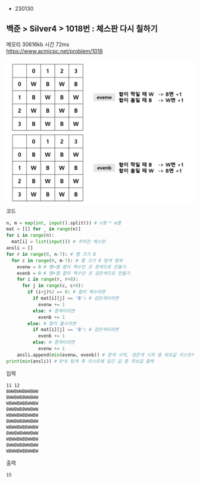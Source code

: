 - 230130
##  백준 > Silver4 > 1018번 : 체스판 다시 칠하기
메모리 30616kb 시간 72ms  
https://www.acmicpc.net/problem/1018  

![1018번](../Image/1018.jpg)
코드
```python
n, m = map(int, input().split()) # n행 * m열
mat = [[] for _ in range(n)]
for i in range(n):
  mat[i] = list(input()) # 주어진 체스판
ansli = []
for r in range(0, n-7): # 행 크기 8
  for c in range(0, m-7): # 열 크기 8 탐색 범위
    evenw = 0 # 행+열 합이 짝수인 곳 흰색으로 만들기
    evenb = 0 # 행+열 합이 짝수인 곳 검은색으로 만들기
    for i in range(r, r+8):
      for j in range(c, c+8):
        if (i+j)%2 == 0: # 합이 짝수라면
          if mat[i][j] == 'B': # 검은색이라면
            evenw += 1
          else: # 흰색이라면
            evenb += 1
        else: # 합이 홀수라면
          if mat[i][j] == 'B': # 검은색이라면
            evenb += 1
          else: # 흰색이라면
            evenw += 1
    ansli.append(min(evenw, evenb)) # 흰색 시작, 검은색 시작 중 최솟값 리스트에 담기
print(min(ansli)) # 8*8 탐색 후 리스트에 담긴 값 중 최솟값 출력
```

입력
```
11 12
BWWBWWBWWBWW
BWWBWBBWWBWW
WBWWBWBBWWBW
BWWBWBBWWBWW
WBWWBWBBWWBW
BWWBWBBWWBWW
WBWWBWBBWWBW
BWWBWBWWWBWW
WBWWBWBBWWBW
BWWBWBBWWBWW
WBWWBWBBWWBW
```

출력
```
15
```